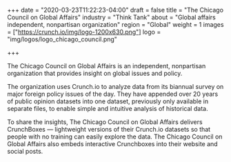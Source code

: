 +++
date = "2020-03-23T11:22:23-04:00"
draft = false
title = "The Chicago Council on Global Affairs"
industry = "Think Tank"
about = "Global affairs  independent, nonpartisan organization"
region = "Global"
weight = 1
images = ["https://crunch.io/img/logo-1200x630.png"]
logo = "img/logos/logo_chicago_council.png"

+++

The Chicago Council on Global Affairs is an independent, nonpartisan organization that provides insight on global issues and policy.

The organization uses Crunch.io to analyze data from its biannual survey on major foreign policy issues of the day. <span class="highlight">They have <span class="font-italic">appended</span> over 20 years of public opinion datasets into one dataset, previously only available in separate files, to enable simple and intuitive analysis of historical data.

To share the insights, The Chicago Council on Global Affairs delivers CrunchBoxes — lightweight versions of their Crunch.io datasets so that people with no training can easily explore the data. The Chicago Council on Global Affairs also embeds interactive Crunchboxes into their website and social posts.
